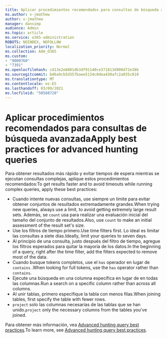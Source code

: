 ```yaml
---
title: Aplicar procedimientos recomendados para consultas de búsqueda avanzada
ms.author: v-jmathew
author: v-jmathew
manager: dansimp
audience: Admin
ms.topic: article
ms.service: o365-administration
ROBOTS: NOINDEX, NOFOLLOW
localization_priority: Normal
ms.collection: Adm_O365
ms.custom:
- "9000760"
- "7391"
ms.openlocfilehash: cd13e2e8801db3df91140ce371813d900d72e38b
ms.sourcegitcommit: bd6a9cb5d357baee5134c0dea430afc2a035c810
ms.translationtype: MT
ms.contentlocale: es-ES
ms.lasthandoff: 03/09/2021
ms.locfileid: "50568720"
---
```

# <a name="apply-best-practices-for-advanced-hunting-queries"></a><span data-ttu-id="e8554-102">Aplicar procedimientos recomendados para consultas de búsqueda avanzada</span><span class="sxs-lookup"><span data-stu-id="e8554-102">Apply best practices for advanced hunting queries</span></span>

<span data-ttu-id="e8554-103">Para obtener resultados más rápido y evitar tiempos de espera mientras se ejecutan consultas complejas, aplique estos procedimientos recomendados:</span><span class="sxs-lookup"><span data-stu-id="e8554-103">To get results faster and to avoid timeouts while running complex queries, apply these best practices:</span></span>

- <span data-ttu-id="e8554-104">Cuando intente nuevas consultas, use siempre un límite para evitar obtener conjuntos de resultados extremadamente grandes.</span><span class="sxs-lookup"><span data-stu-id="e8554-104">When trying new queries, always use a limit, to avoid getting extremely large result sets.</span></span> <span data-ttu-id="e8554-105">Además, se `count` usa para realizar una evaluación inicial del tamaño del conjunto de resultados.</span><span class="sxs-lookup"><span data-stu-id="e8554-105">Also, use `count` to make an initial assessment of the result set's size.</span></span>
- <span data-ttu-id="e8554-106">Use los filtros de tiempo primero.</span><span class="sxs-lookup"><span data-stu-id="e8554-106">Use time filters first.</span></span> <span data-ttu-id="e8554-107">Lo ideal es limitar las consultas a siete días.</span><span class="sxs-lookup"><span data-stu-id="e8554-107">Ideally, limit your queries to seven days.</span></span>
- <span data-ttu-id="e8554-108">Al principio de una consulta, justo después del filtro de tiempo, agregue los filtros esperados para quitar la mayoría de los datos.</span><span class="sxs-lookup"><span data-stu-id="e8554-108">In the beginning of a query, right after the time filter, add the filters expected to remove most of the data.</span></span>
- <span data-ttu-id="e8554-109">Cuando busque tokens completos, use el `has` operador en lugar de `contains` .</span><span class="sxs-lookup"><span data-stu-id="e8554-109">When looking for full tokens, use the `has` operator rather than `contains`.</span></span>
- <span data-ttu-id="e8554-110">Ejecute una búsqueda en una columna específica en lugar de en todas las columnas.</span><span class="sxs-lookup"><span data-stu-id="e8554-110">Run a search on a specific column rather than across all columns.</span></span>
- <span data-ttu-id="e8554-111">Al unir tablas, primero especifique la tabla con menos filas.</span><span class="sxs-lookup"><span data-stu-id="e8554-111">When joining tables, first specify the table with fewer rows.</span></span>
- <span data-ttu-id="e8554-112">`project` solo las columnas necesarias de las tablas que se han unido.</span><span class="sxs-lookup"><span data-stu-id="e8554-112">`project` only the necessary columns from the tables you've joined.</span></span>

<span data-ttu-id="e8554-113">Para obtener más información, vea [Advanced hunting query best practices](https://go.microsoft.com/fwlink/?linkid=2144812).</span><span class="sxs-lookup"><span data-stu-id="e8554-113">To learn more, see [Advanced hunting query best practices](https://go.microsoft.com/fwlink/?linkid=2144812).</span></span>

